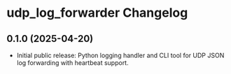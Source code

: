 # udp_log_forwarder Changelog

## 0.1.0 (2025-04-20)
- Initial public release: Python logging handler and CLI tool for UDP JSON log forwarding with heartbeat support.
